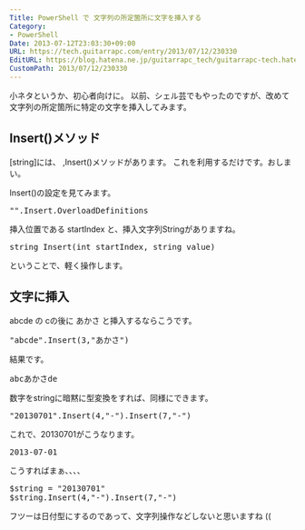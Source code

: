 ```yaml
---
Title: PowerShell で 文字列の所定箇所に文字を挿入する
Category:
- PowerShell
Date: 2013-07-12T23:03:30+09:00
URL: https://tech.guitarrapc.com/entry/2013/07/12/230330
EditURL: https://blog.hatena.ne.jp/guitarrapc_tech/guitarrapc-tech.hatenablog.com/atom/entry/11696248318757675829
CustomPath: 2013/07/12/230330
---
```


小ネタというか、初心者向けに。
以前、シェル芸でもやったのですが、改めて 文字列の所定箇所に特定の文字を挿入してみます。



<h2>Insert()メソッド</h2>
[string]には、 ,Insert()メソッドがあります。
これを利用するだけです。おしまい。

Insert()の設定を見てみます。
<pre class="brush: powershell">
&quot;&quot;.Insert.OverloadDefinitions
</pre>

挿入位置である startIndex と、挿入文字列Stringがありますね。
<pre class="brush: powershell">
string Insert(int startIndex, string value)
</pre>

ということで、軽く操作します。
<h2>文字に挿入</h2>
abcde の cの後に あかさ と挿入するならこうです。
<pre class="brush: powershell">
&quot;abcde&quot;.Insert(3,&quot;あかさ&quot;)
</pre>

結果です。
<pre class="brush: powershell">
abcあかさde
</pre>

数字をstringに暗黙に型変換をすれば、同様にできます。
<pre class="brush: powershell">
&quot;20130701&quot;.Insert(4,&quot;-&quot;).Insert(7,&quot;-&quot;)
</pre>
これで、20130701がこうなります。
<pre class="brush: powershell">
2013-07-01
</pre>

こうすればまぁ、、、、
<pre class="brush: powershell">
$string = &quot;20130701&quot;
$string.Insert(4,&quot;-&quot;).Insert(7,&quot;-&quot;)
</pre>

フツーは日付型にするのであって、文字列操作などしないと思いますね ((
